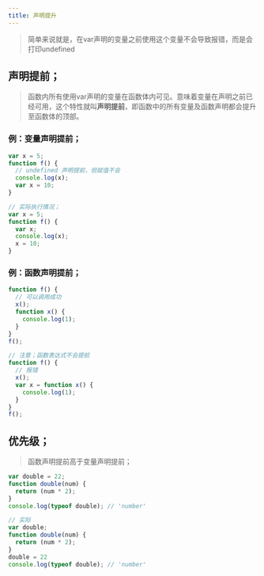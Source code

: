 ```yaml
---
title: 声明提升
---
```


> 简单来说就是，在var声明的变量之前使用这个变量不会导致报错，而是会打印undefined

## 声明提前；

> 函数内所有使用var声明的变量在函数体内可见。意味着变量在声明之前已经可用，这个特性就叫**声明提前**，即函数中的所有变量及函数声明都会提升至函数体的顶部。

### 例：变量声明提前；

```javascript
var x = 5;
function f() {
  // undefined 声明提前，但赋值不会
  console.log(x);
  var x = 10;
}

// 实际执行情况；
var x = 5;
function f() {
  var x;
  console.log(x);
  x = 10;
}
```

### 例：函数声明提前；

```javascript
function f() {
  // 可以调用成功
  x();
  function x() {
    console.log(1);
  }
}
f();

// 注意；函数表达式不会提前
function f() {
  // 报错
  x();
  var x = function x() {
    console.log(1);
  }
}
f();
```

## 优先级；

> 函数声明提前高于变量声明提前；

```javascript
var double = 22;
function double(num) {
  return (num * 2);
}
console.log(typeof double); // 'number'

// 实际
var double;
function double(num) {
  return (num * 2);
}
double = 22
console.log(typeof double); // 'number'
```

